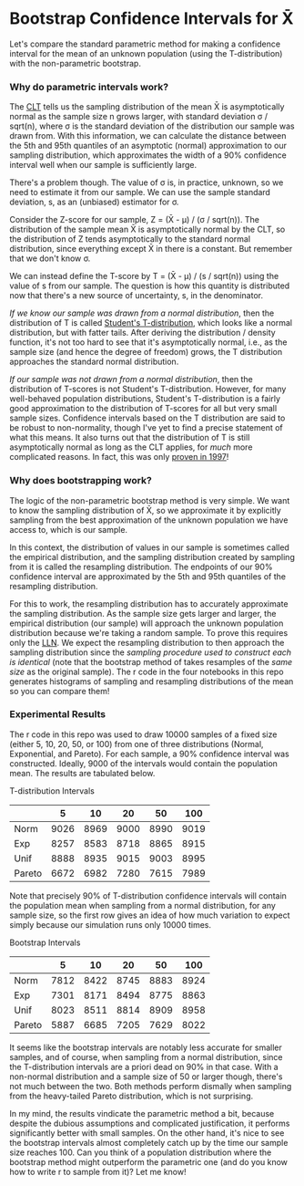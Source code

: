# Bootstrap Confidence Intervals for X̄

Let's compare the standard parametric method for making a confidence interval for the mean of an unknown population (using the T-distribution) with the non-parametric bootstrap.

### Why do parametric intervals work?

The [CLT]((http://en.wikipedia.org/wiki/Central_limit_theorem)) tells us the sampling distribution of the mean X̄ is asymptotically normal as the sample size n grows larger, with standard deviation σ / sqrt(n), where σ is the standard deviation of the distribution our sample was drawn from. With this information, we can calculate the distance between the 5th and 95th quantiles of an asymptotic (normal) approximation to our sampling distribution, which approximates the width of a 90% confidence interval well when our sample is sufficiently large.

There's a problem though. The value of σ is, in practice, unknown, so we need to estimate it from our sample. We can use the sample standard deviation, s, as an (unbiased) estimator for σ. 

Consider the Z-score for our sample, Z = (X̄ - μ) / (σ / sqrt(n)). The distribution of the sample mean X̄ is asymptotically normal by the CLT, so the distribution of Z tends asymptotically to the standard normal distribution, since everything except X̄ in there is a constant. But remember that we don't know σ. 

We can instead define the T-score by T = (X̄ - μ) / (s / sqrt(n)) using the value of s from our sample. The question is how this quantity is distributed now that there's a new source of uncertainty, s, in the denominator. 

*If we know our sample was drawn from a normal distribution*, then the distribution of T is called [Student's T-distribution](https://en.wikipedia.org/wiki/Student%27s_t-distribution), which looks like a normal distribution, but with fatter tails. After deriving the distribution / density function, it's not too hard to see that it's asymptotically normal, i.e., as the sample size (and hence the degree of freedom) grows, the T distribution approaches the standard normal distribution.

*If our sample was not drawn from a normal distribution*, then the distribution of T-scores is not Student's T-distribution. However, for many well-behaved population distributions, Student's T-distribution is a fairly good approximation to the distribution of T-scores for all but very small sample sizes. Confidence intervals based on the T distribution are said to be robust to non-normality, though I've yet to find a precise statement of what this means. It also turns out that the distribution of T is still asymptotically normal as long as the CLT applies, for *much* more complicated reasons. In fact, this was only [proven in 1997](https://projecteuclid.org/download/pdf_1/euclid.aop/1024404523)!

### Why does bootstrapping work?

The logic of the non-parametric bootstrap method is very simple. We want to know the sampling distribution of X̄, so we approximate it by explicitly sampling from the best approximation of the unknown population we have access to, which is our sample.

In this context, the distribution of values in our sample is sometimes called the empirical distribution, and the sampling distribution created by sampling from it is called the resampling distribution. The endpoints of our 90% confidence interval are approximated by the 5th and 95th quantiles of the resampling distribution.

For this to work, the resampling distribution has to accurately approximate the sampling distribution. As the sample size gets larger and larger, the empirical distribution (our sample) will approach the unknown population distribution because we're taking a random sample. To prove this requires only the [LLN](http://en.wikipedia.org/wiki/Law_of_large_numbers). We expect the resampling distribution to then approach the sampling distribution since the *sampling procedure used to construct each is identical* (note that the bootstrap method of takes resamples of the *same size* as the original sample). The r code in the four notebooks in this repo generates histograms of sampling and resampling distributions of the mean so you can compare them!

### Experimental Results

The r code in this repo was used to draw 10000 samples of a fixed size (either 5, 10, 20, 50, or 100) from one of three distributions (Normal, Exponential, and Pareto). For each sample, a 90% confidence interval was constructed. Ideally, 9000 of the intervals would contain the population mean. The results are tabulated below.

T-distribution Intervals

| 	    |5    |10   |20	  |50   |100  |
|-------|-----|-----|-----|-----|-----|
|Norm   |9026 |8969 |9000 |8990 |9019 |
|Exp    |8257 |8583 |8718 |8865 |8915 |
|Unif   |8888 |8935 |9015 |9003	|8995 |
|Pareto	|6672 |6982 |7280 |7615	|7989 |

Note that precisely 90% of T-distribution confidence intervals will contain the population mean when sampling from a normal distribution, for any sample size, so the first row gives an idea of how much variation to expect simply because our simulation runs only 10000 times.

Bootstrap Intervals

|       |5    |10   |20	  |50   |100  |
|-------|-----|-----|-----|-----|-----|
|Norm   |7812 |8422 |8745 |8883 |8924 |
|Exp    |7301 |8171 |8494 |8775 |8863 |
|Unif   |8023 |8511 |8814 |8909 |8958 |
|Pareto	|5887 |6685 |7205 |7629	|8022 |

It seems like the bootstrap intervals are notably less accurate for smaller samples, and of course, when sampling from a normal distribution, since the T-distribution intervals are a priori dead on 90% in that case. With a non-normal distribution and a sample size of 50 or larger though, there's not much between the two. Both methods perform dismally when sampling from the heavy-tailed Pareto distribution, which is not surprising.

In my mind, the results vindicate the parametric method a bit, because despite the dubious assumptions and complicated justification, it performs significantly better with small samples. On the other hand, it's nice to see the bootstrap intervals almost completely catch up by the time our sample size reaches 100. Can you think of a population distribution where the bootstrap method might outperform the parametric one (and do you know how to write r to sample from it)? Let me know!



